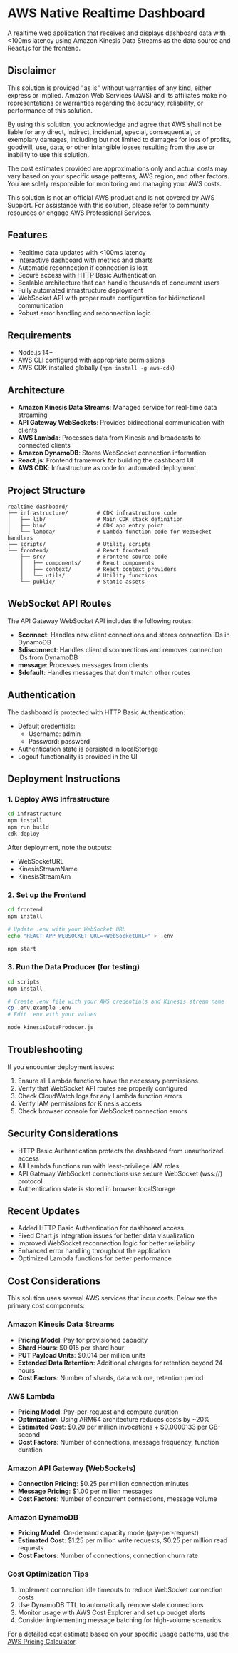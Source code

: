 # AWS Native Realtime Dashboard

A realtime web application that receives and displays dashboard data with <100ms latency using Amazon Kinesis Data Streams as the data source and React.js for the frontend.

## Disclaimer

This solution is provided "as is" without warranties of any kind, either express or implied. Amazon Web Services (AWS) and its affiliates make no representations or warranties regarding the accuracy, reliability, or performance of this solution.

By using this solution, you acknowledge and agree that AWS shall not be liable for any direct, indirect, incidental, special, consequential, or exemplary damages, including but not limited to damages for loss of profits, goodwill, use, data, or other intangible losses resulting from the use or inability to use this solution.

The cost estimates provided are approximations only and actual costs may vary based on your specific usage patterns, AWS region, and other factors. You are solely responsible for monitoring and managing your AWS costs.

This solution is not an official AWS product and is not covered by AWS Support. For assistance with this solution, please refer to community resources or engage AWS Professional Services.

## Features

- Realtime data updates with <100ms latency
- Interactive dashboard with metrics and charts
- Automatic reconnection if connection is lost
- Secure access with HTTP Basic Authentication
- Scalable architecture that can handle thousands of concurrent users
- Fully automated infrastructure deployment
- WebSocket API with proper route configuration for bidirectional communication
- Robust error handling and reconnection logic

## Requirements

- Node.js 14+
- AWS CLI configured with appropriate permissions
- AWS CDK installed globally (`npm install -g aws-cdk`)

## Architecture

- **Amazon Kinesis Data Streams**: Managed service for real-time data streaming
- **API Gateway WebSockets**: Provides bidirectional communication with clients
- **AWS Lambda**: Processes data from Kinesis and broadcasts to connected clients
- **Amazon DynamoDB**: Stores WebSocket connection information
- **React.js**: Frontend framework for building the dashboard UI
- **AWS CDK**: Infrastructure as code for automated deployment

## Project Structure

```text
realtime-dashboard/
├── infrastructure/         # CDK infrastructure code
│   ├── lib/                # Main CDK stack definition
│   ├── bin/                # CDK app entry point
│   └── lambda/             # Lambda function code for WebSocket handlers
├── scripts/                # Utility scripts
└── frontend/               # React frontend
    ├── src/                # Frontend source code
    │   ├── components/     # React components
    │   ├── context/        # React context providers
    │   └── utils/          # Utility functions
    └── public/             # Static assets
```

## WebSocket API Routes

The API Gateway WebSocket API includes the following routes:

- **$connect**: Handles new client connections and stores connection IDs in DynamoDB
- **$disconnect**: Handles client disconnections and removes connection IDs from DynamoDB
- **message**: Processes messages from clients
- **$default**: Handles messages that don't match other routes

## Authentication

The dashboard is protected with HTTP Basic Authentication:

- Default credentials:
  - Username: admin
  - Password: password
- Authentication state is persisted in localStorage
- Logout functionality is provided in the UI

## Deployment Instructions

### 1. Deploy AWS Infrastructure

```bash
cd infrastructure
npm install
npm run build
cdk deploy
```

After deployment, note the outputs:

- WebSocketURL
- KinesisStreamName
- KinesisStreamArn

### 2. Set up the Frontend

```bash
cd frontend
npm install

# Update .env with your WebSocket URL
echo "REACT_APP_WEBSOCKET_URL=<WebSocketURL>" > .env

npm start
```

### 3. Run the Data Producer (for testing)

```bash
cd scripts
npm install

# Create .env file with your AWS credentials and Kinesis stream name
cp .env.example .env
# Edit .env with your values

node kinesisDataProducer.js
```

## Troubleshooting

If you encounter deployment issues:

1. Ensure all Lambda functions have the necessary permissions
2. Verify that WebSocket API routes are properly configured
3. Check CloudWatch logs for any Lambda function errors
4. Verify IAM permissions for Kinesis access
5. Check browser console for WebSocket connection errors

## Security Considerations

- HTTP Basic Authentication protects the dashboard from unauthorized access
- All Lambda functions run with least-privilege IAM roles
- API Gateway WebSocket connections use secure WebSocket (wss://) protocol
- Authentication state is stored in browser localStorage

## Recent Updates

- Added HTTP Basic Authentication for dashboard access
- Fixed Chart.js integration issues for better data visualization
- Improved WebSocket reconnection logic for better reliability
- Enhanced error handling throughout the application
- Optimized Lambda functions for better performance

## Cost Considerations

This solution uses several AWS services that incur costs. Below are the primary cost components:

### Amazon Kinesis Data Streams

- **Pricing Model**: Pay for provisioned capacity
- **Shard Hours**: $0.015 per shard hour
- **PUT Payload Units**: $0.014 per million units
- **Extended Data Retention**: Additional charges for retention beyond 24 hours
- **Cost Factors**: Number of shards, data volume, retention period

### AWS Lambda

- **Pricing Model**: Pay-per-request and compute duration
- **Optimization**: Using ARM64 architecture reduces costs by ~20%
- **Estimated Cost**: $0.20 per million invocations + $0.0000133 per GB-second
- **Cost Factors**: Number of connections, message frequency, function duration

### Amazon API Gateway (WebSockets)

- **Connection Pricing**: $0.25 per million connection minutes
- **Message Pricing**: $1.00 per million messages
- **Cost Factors**: Number of concurrent connections, message volume

### Amazon DynamoDB

- **Pricing Model**: On-demand capacity mode (pay-per-request)
- **Estimated Cost**: $1.25 per million write requests, $0.25 per million read requests
- **Cost Factors**: Number of connections, connection churn rate

### Cost Optimization Tips

1. Implement connection idle timeouts to reduce WebSocket connection costs
2. Use DynamoDB TTL to automatically remove stale connections
3. Monitor usage with AWS Cost Explorer and set up budget alerts
4. Consider implementing message batching for high-volume scenarios

For a detailed cost estimate based on your specific usage patterns, use the [AWS Pricing Calculator](https://calculator.aws).
